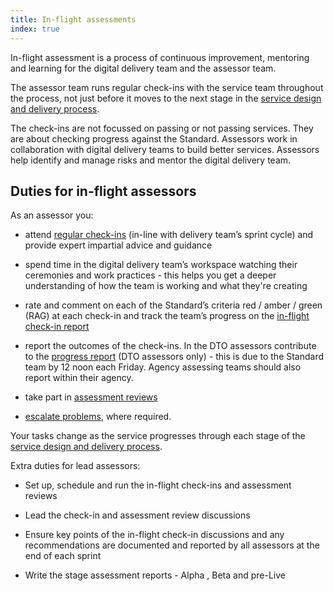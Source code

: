 ```yaml
---
title: In-flight assessments
index: true
---
```


In-flight assessment is a process of continuous improvement, mentoring and learning for the digital delivery team and the assessor team.

The assessor team runs regular check-ins with the service team throughout the process, not just before it moves to the next stage in the [service design and delivery process](https://www.dto.gov.au/standard/service-design-and-delivery-process/). 

The check-ins are not focussed on passing or not passing services. They are about checking progress against the Standard. Assessors work in collaboration with digital delivery teams to build better services. Assessors help identify and manage risks and mentor the digital delivery team.

## Duties for in-flight assessors

As an assessor you:

*	attend [regular check-ins](#checkins) (in-line with delivery team’s sprint cycle) and provide expert impartial advice and guidance 
  
*	spend time in the digital delivery team’s workspace watching their ceremonies and work practices - this helps you get a deeper understanding of how the team is working and what they're creating 
  
*	rate and comment on each of the Standard’s criteria red / amber / green (RAG) at each check-in and track the team’s progress on the [in-flight check-in report](#tools)
   
*	report the outcomes of the check-ins. In the DTO assessors contribute to the [progress report](#progressreport) (DTO assessors only) - this is due to the Standard team by 12 noon each Friday. Agency assessing teams should also report within their agency.
 
*	take part in [assessment reviews](#assessmentreviews)

*	[escalate problems](#escalate), where required.

Your tasks change as the service progresses through each stage of the [service design and delivery process](https://www.dto.gov.au/standard/service-design-and-delivery-process/).

Extra duties for lead assessors:

*	Set up, schedule and run the in-flight check-ins and assessment reviews

*	Lead the check-in and assessment review discussions

*	Ensure key points of the in-flight check-in discussions and any recommendations are documented and reported by all assessors at the end of each sprint

*	Write the stage assessment reports - Alpha , Beta and pre-Live
